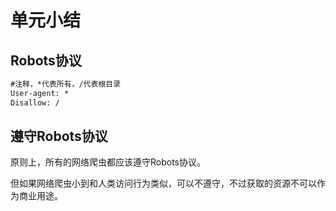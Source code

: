 # 单元小结

## Robots协议

```robots.txt
#注释，*代表所有，/代表根目录
User-agent: *
Disallow: /
```

## 遵守Robots协议

原则上，所有的网络爬虫都应该遵守Robots协议。

但如果网络爬虫小到和人类访问行为类似，可以不遵守，不过获取的资源不可以作为商业用途。

